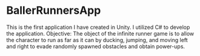 # BallerRunnersApp
This is the first application I have created in Unity.
I utilized C# to develop the application. 
Objective: The object of the infinite runner game is to allow the character to run as far as it can by ducking, jumping, and moving left and right to evade randomly spawned obstacles and obtain power-ups.
